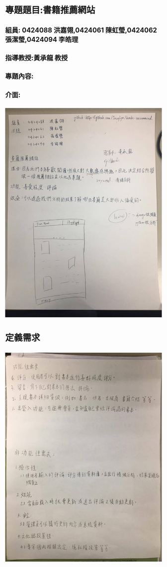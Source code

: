 # 專題題目:書籍推薦網站
## 組員: 0424088 洪嘉翎,0424061 陳虹瑩,0424062 張潔瑩,0424094 李皓理
## 指導教授:黃承龍 教授
## 專題內容:
## 介面:

## ![](justread.jpg "justread")

# 定義需求

## ![](justread2.jpg "justread")
